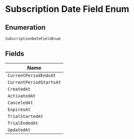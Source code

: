 
# Subscription Date Field Enum

## Enumeration

`SubscriptionDateFieldEnum`

## Fields

| Name |
|  --- |
| `CurrentPeriodEndsAt` |
| `CurrentPeriodStartsAt` |
| `CreatedAt` |
| `ActivatedAt` |
| `CanceledAt` |
| `ExpiresAt` |
| `TrialStartedAt` |
| `TrialEndedAt` |
| `UpdatedAt` |


